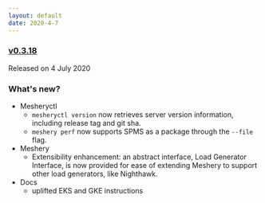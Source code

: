 ```yaml
---
layout: default
date: 2020-4-7
---
```


### [v0.3.18](https://github.com/layer5io/meshery/releases/tag/v0.3.18)

Released on 4 July 2020

### What's new?

- Mesheryctl
  - `mesheryctl version` now retrieves server version information, including release tag and git sha.
  - `meshery perf` now supports SPMS as a package through the `--file` flag.
- Meshery
  - Extensibility enhancement: an abstract interface, Load Generator Interface, is now provided for ease of extending Meshery to support other load generators, like Nighthawk.
- Docs
  - uplifted EKS and GKE instructions

